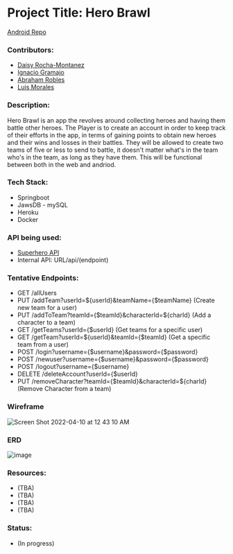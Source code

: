 # Project Title: Hero Brawl

[Android Repo](https://github.com/daisyrocha/project_3_android)

### Contributors: 
  * [Daisy Rocha-Montanez](https://github.com/daisyrocha) 
  * [Ignacio Gramajo](https://github.com/IGramajoO)
  * [Abraham Robles](https://github.com/abeRoblesMartinez)
  * [Luis Morales](https://github.com/LuiM112)

### Description: 
Hero Brawl is an app the revolves around collecting heroes and having them battle other heroes. The Player is to create an account in order to keep track of their efforts in the app, in terms of gaining points to obtain new heroes and their wins and losses in their battles. They will be allowed to create two teams of five or less to send to battle, it doesn't matter what's in the team who's in the team, as long as they have them. This will be functional between both in the web and andriod. 


### Tech Stack: 
  * Springboot
  * JawsDB - mySQL
  * Heroku
  * Docker
  
### API being used: 
 * [Superhero API](https://superheroapi.com/)
 * Internal API: URL/api/(endpoint)

### Tentative Endpoints: 
  * GET /allUsers 
  * PUT /addTeam?userId=${userId}&teamName={$teamName} (Create new team for a user)
  * PUT /addToTeam?teamId={$teamId}&characterId=${charId} (Add a character to a team)
  * GET /getTeams?userId={$userId} (Get teams for a specific user)
  * GET /getTeam?userId=${userId}&teamId={$teamId} (Get a specific team from a user)
  * POST /login?username={$username}&password={$password}
  * POST /newuser?username={$username}&password={$password}
  * POST /logout?username={$username}
  * DELETE /deleteAccount?userId={$userId}
  * PUT /removeCharacter?teamId={$teamId}&characterId=${charId} (Remove Character from a team)

### Wireframe
![Screen Shot 2022-04-10 at 12 43 10 AM](https://user-images.githubusercontent.com/72002539/162607985-5fa946a9-3c36-4a92-99e3-62c1d6598729.png)

### ERD
![image](https://user-images.githubusercontent.com/89751770/162643709-ccb7f93d-6f6d-488c-8298-df0099333b5e.png)

### Resources: 
  * (TBA)
  * (TBA)
  * (TBA)               
  * (TBA)

### Status: 
  * (In progress)

